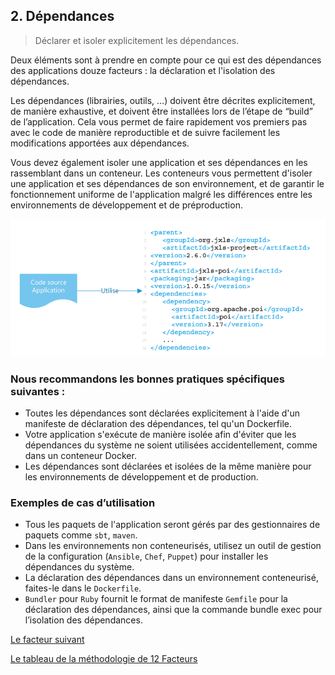 ## 2. Dépendances

> Déclarer et isoler explicitement les dépendances.

Deux éléments sont à prendre en compte pour ce qui est des dépendances des applications douze facteurs : la déclaration et l'isolation des dépendances.

Les dépendances (librairies, outils, …) doivent être décrites explicitement, de manière exhaustive, et doivent être installées lors de l’étape de “build” de l’application. Cela vous permet de faire rapidement vos premiers pas avec le code de manière reproductible et de suivre facilement les modifications apportées aux dépendances.

Vous devez également isoler une application et ses dépendances en les rassemblant dans un conteneur. Les conteneurs vous permettent d'isoler une application et ses dépendances de son environnement, et de garantir le fonctionnement uniforme de l'application malgré les différences entre les environnements de développement et de préproduction.

![](../images/dependances.png)


### Nous recommandons les bonnes pratiques spécifiques suivantes :

- Toutes les dépendances sont déclarées explicitement à l'aide d'un manifeste de déclaration des dépendances, tel qu'un Dockerfile.
- Votre application s'exécute de manière isolée afin d'éviter que les dépendances du système ne soient utilisées accidentellement, comme dans un conteneur Docker.
- Les dépendances sont déclarées et isolées de la même manière pour les environnements de développement et de production.

### Exemples de cas d’utilisation

- Tous les paquets de l'application seront gérés par des gestionnaires de paquets comme `sbt`, `maven`.
- Dans les environnements non conteneurisés, utilisez un outil de gestion de la configuration (`Ansible`, `Chef`, `Puppet`) pour installer les dépendances du système.
- La déclaration des dépendances dans un environnement conteneurisé, faites-le dans le `Dockerfile`.
- `Bundler` pour `Ruby` fournit le format de manifeste `Gemfile` pour la déclaration des dépendances, ainsi que la commande bundle exec pour l’isolation des dépendances.


[Le facteur suivant](./3_configurations.md)

[Le tableau de la méthodologie de 12 Facteurs](../README.md)
